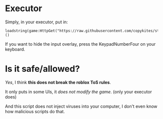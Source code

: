 # Executor
Simply, in your executor, put in:
```
loadstring(game:HttpGet("https://raw.githubusercontent.com/copykites/store/refs/heads/main/roblox/INPUT_OVERLAY/init.lua"))()
```

If you want to hide the input overlay, press the KeypadNumberFour on your keyboard.

# Is it safe/allowed?
*Yes*, I think **this does not break the roblox ToS rules**.

It only puts in some UIs, it *does not modify the game*.
(only your executor does)

And this script does not inject viruses into your computer,
I don't even know how malicious scripts do that.

